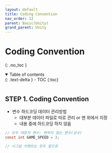 ```yaml
---
layout: default
title: Coding Convention
nav_order: 12
parent: Basic(Unity)
grand_parent: Unity
---
```


# Coding Convention
{: .no_toc }

<details open markdown="block">
  <summary>
    Table of contents
  </summary>
  {: .text-delta }
- TOC
{:toc}
</details>
<!------------------------------------ STEP ------------------------------------>

```C#
```

## STEP 1. Coding Convention

* 변수 하드코딩 데이터 관리방법
  * 대부분 데이터 파일로 따로 관리 or 맨 위에서 지정
  * 내용 중에 하드코딩 하지 않음

```C#
// 모두 대문자 변수: 변하지 않는 변수(상수)
const int GAME_SPEED = 3;

// 시그널 이벤트는 모두 밑으로
```

